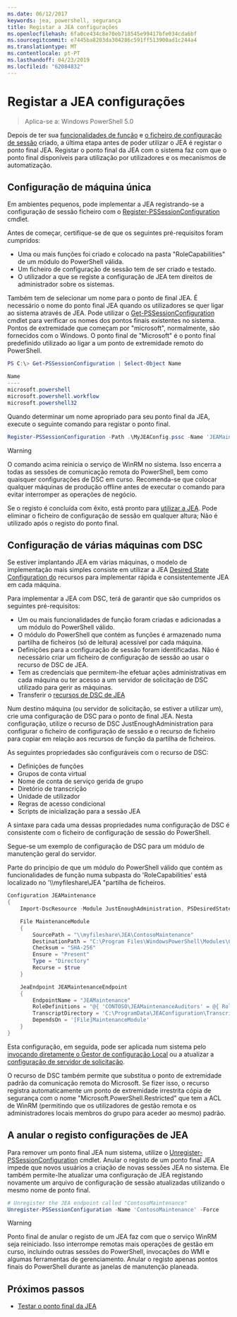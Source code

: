 ```yaml
---
ms.date: 06/12/2017
keywords: jea, powershell, segurança
title: Registar a JEA configurações
ms.openlocfilehash: 6fa0ce434c8e70eb718545e99417bfe034cda6bf
ms.sourcegitcommit: e7445ba8203da304286c591ff513900ad1c244a4
ms.translationtype: MT
ms.contentlocale: pt-PT
ms.lasthandoff: 04/23/2019
ms.locfileid: "62084832"
---
```

# <a name="registering-jea-configurations"></a>Registar a JEA configurações

> Aplica-se a: Windows PowerShell 5.0

Depois de ter sua [funcionalidades de função](role-capabilities.md) e [o ficheiro de configuração de sessão](session-configurations.md) criado, a última etapa antes de poder utilizar o JEA é registar o ponto final JEA.
Registar o ponto final da JEA com o sistema faz com que o ponto final disponíveis para utilização por utilizadores e os mecanismos de automatização.

## <a name="single-machine-configuration"></a>Configuração de máquina única

Em ambientes pequenos, pode implementar a JEA registrando-se a configuração de sessão ficheiro com o [Register-PSSessionConfiguration](https://msdn.microsoft.com/powershell/reference/5.1/microsoft.powershell.core/register-pssessionconfiguration) cmdlet.

Antes de começar, certifique-se de que os seguintes pré-requisitos foram cumpridos:
- Uma ou mais funções foi criado e colocado na pasta "RoleCapabilities" de um módulo do PowerShell válida.
- Um ficheiro de configuração de sessão tem de ser criado e testado.
- O utilizador a que se registe a configuração de JEA tem direitos de administrador sobre os sistemas.

Também tem de selecionar um nome para o ponto de final JEA.
É necessário o nome do ponto final JEA quando os utilizadores se quer ligar ao sistema através de JEA.
Pode utilizar o [Get-PSSessionConfiguration](https://msdn.microsoft.com/powershell/reference/5.1/microsoft.powershell.core/get-pssessionconfiguration) cmdlet para verificar os nomes dos pontos finais existentes no sistema.
Pontos de extremidade que começam por "microsoft", normalmente, são fornecidos com o Windows.
O ponto final de "Microsoft" é o ponto final predefinido utilizado ao ligar a um ponto de extremidade remoto do PowerShell.

```powershell
PS C:\> Get-PSSessionConfiguration | Select-Object Name

Name
----
microsoft.powershell
microsoft.powershell.workflow
microsoft.powershell32
```

Quando determinar um nome apropriado para seu ponto final da JEA, execute o seguinte comando para registar o ponto final.

```powershell
Register-PSSessionConfiguration -Path .\MyJEAConfig.pssc -Name 'JEAMaintenance' -Force
```

> [!WARNING]
> O comando acima reinicia o serviço de WinRM no sistema.
> Isso encerra a todas as sessões de comunicação remota do PowerShell, bem como quaisquer configurações de DSC em curso.
> Recomenda-se que colocar qualquer máquinas de produção offline antes de executar o comando para evitar interromper as operações de negócio.

Se o registo é concluída com êxito, está pronto para [utilizar a JEA](using-jea.md).
Pode eliminar o ficheiro de configuração de sessão em qualquer altura; Não é utilizado após o registo do ponto final.

## <a name="multi-machine-configuration-with-dsc"></a>Configuração de várias máquinas com DSC

Se estiver implantando JEA em várias máquinas, o modelo de implementação mais simples consiste em utilizar a JEA [Desired State Configuration do](https://msdn.microsoft.com/powershell/dsc/overview) recursos para implementar rápida e consistentemente JEA em cada máquina.

Para implementar a JEA com DSC, terá de garantir que são cumpridos os seguintes pré-requisitos:
- Um ou mais funcionalidades de função foram criadas e adicionadas a um módulo do PowerShell válido.
- O módulo do PowerShell que contém as funções é armazenado numa partilha de ficheiros (só de leitura) acessível por cada máquina.
- Definições para a configuração de sessão foram identificadas. Não é necessário criar um ficheiro de configuração de sessão ao usar o recurso de DSC de JEA.
- Tem as credenciais que permitem-lhe efetuar ações administrativas em cada máquina ou ter acesso a um servidor de solicitação de DSC utilizado para gerir as máquinas.
- Transferir o [recursos de DSC de JEA](https://github.com/PowerShell/JEA/tree/master/DSC%20Resource)

Num destino máquina (ou servidor de solicitação, se estiver a utilizar um), crie uma configuração de DSC para o ponto de final JEA.
Nesta configuração, utilize o recurso de DSC JustEnoughAdministration para configurar o ficheiro de configuração de sessão e o recurso de ficheiro para copiar em relação aos recursos de função da partilha de ficheiros.

As seguintes propriedades são configuráveis com o recurso de DSC:
- Definições de funções
- Grupos de conta virtual
- Nome de conta de serviço gerida de grupo
- Diretório de transcrição
- Unidade de utilizador
- Regras de acesso condicional
- Scripts de inicialização para a sessão JEA

A sintaxe para cada uma dessas propriedades numa configuração de DSC é consistente com o ficheiro de configuração de sessão do PowerShell.

Segue-se um exemplo de configuração de DSC para um módulo de manutenção geral do servidor.

Parte do princípio de que um módulo do PowerShell válido que contém as funcionalidades de função numa subpasta do 'RoleCapabilities' está localizado no '\\\\myfileshare\\JEA "partilha de ficheiros.


```powershell
Configuration JEAMaintenance
{
    Import-DscResource -Module JustEnoughAdministration, PSDesiredStateConfiguration

    File MaintenanceModule
    {
        SourcePath = "\\myfileshare\JEA\ContosoMaintenance"
        DestinationPath = "C:\Program Files\WindowsPowerShell\Modules\ContosoMaintenance"
        Checksum = "SHA-256"
        Ensure = "Present"
        Type = "Directory"
        Recurse = $true
    }

    JeaEndpoint JEAMaintenanceEndpoint
    {
        EndpointName = "JEAMaintenance"
        RoleDefinitions = "@{ 'CONTOSO\JEAMaintenanceAuditors' = @{ RoleCapabilities = 'GeneralServerMaintenance-Audit' }; 'CONTOSO\JEAMaintenanceAdmins' = @{ RoleCapabilities = 'GeneralServerMaintenance-Audit', 'GeneralServerMaintenance-Admin' } }"
        TranscriptDirectory = 'C:\ProgramData\JEAConfiguration\Transcripts'
        DependsOn = '[File]MaintenanceModule'
    }
}
```

Esta configuração, em seguida, pode ser aplicada num sistema pelo [invocando diretamente o Gestor de configuração Local](https://msdn.microsoft.com/powershell/dsc/metaconfig) ou a atualizar a [configuração de servidor de solicitação](https://msdn.microsoft.com/powershell/dsc/pullserver).

O recurso de DSC também permite que substitua o ponto de extremidade padrão da comunicação remota do Microsoft.
Se fizer isso, o recurso registra automaticamente um ponto de extremidade irrestrita cópia de segurança com o nome "Microsoft.PowerShell.Restricted" que tem a ACL de WinRM (permitindo que os utilizadores de gestão remota e os administradores locais membros do grupo para aceder ao mesmo) padrão.

## <a name="unregistering-jea-configurations"></a>A anular o registo configurações de JEA

Para remover um ponto final JEA num sistema, utilize o [Unregister-PSSessionConfiguration](https://msdn.microsoft.com/powershell/reference/5.1/microsoft.powershell.core/Unregister-PSSessionConfiguration) cmdlet.
Anular o registo de um ponto final JEA impede que novos usuários a criação de novas sessões JEA no sistema.
Ele também permite-lhe atualizar uma configuração de JEA registando novamente um arquivo de configuração de sessão atualizadas utilizando o mesmo nome de ponto final.

```powershell
# Unregister the JEA endpoint called "ContosoMaintenance"
Unregister-PSSessionConfiguration -Name 'ContosoMaintenance' -Force
```

> [!WARNING]
> Ponto final de anular o registo de um JEA faz com que o serviço WinRM seja reiniciado.
> Isso interrompe remotas mais operações de gestão em curso, incluindo outras sessões do PowerShell, invocações do WMI e algumas ferramentas de gerenciamento.
> Anular o registo apenas pontos finais do PowerShell durante as janelas de manutenção planeada.

## <a name="next-steps"></a>Próximos passos

- [Testar o ponto final da JEA](using-jea.md)
